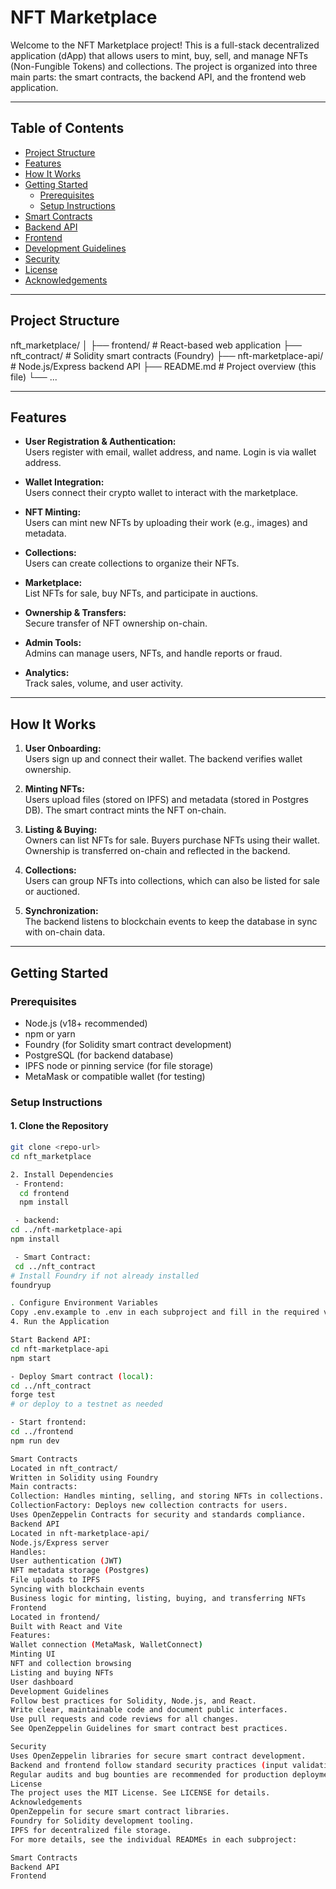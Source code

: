 # NFT Marketplace

Welcome to the NFT Marketplace project! This is a full-stack decentralized application (dApp) that allows users to mint, buy, sell, and manage NFTs (Non-Fungible Tokens) and collections. The project is organized into three main parts: the smart contracts, the backend API, and the frontend web application.

---

## Table of Contents

- [Project Structure](#project-structure)
- [Features](#features)
- [How It Works](#how-it-works)
- [Getting Started](#getting-started)
  - [Prerequisites](#prerequisites)
  - [Setup Instructions](#setup-instructions)
- [Smart Contracts](#smart-contracts)
- [Backend API](#backend-api)
- [Frontend](#frontend)
- [Development Guidelines](#development-guidelines)
- [Security](#security)
- [License](#license)
- [Acknowledgements](#acknowledgements)

---

## Project Structure
nft_marketplace/ │ ├── frontend/ # React-based web application ├── nft_contract/ # Solidity smart contracts (Foundry) ├── nft-marketplace-api/ # Node.js/Express backend API ├── README.md # Project overview (this file) └── ...


---

## Features

- **User Registration & Authentication:**  
  Users register with email, wallet address, and name. Login is via wallet address.

- **Wallet Integration:**  
  Users connect their crypto wallet to interact with the marketplace.

- **NFT Minting:**  
  Users can mint new NFTs by uploading their work (e.g., images) and metadata.

- **Collections:**  
  Users can create collections to organize their NFTs.

- **Marketplace:**  
  List NFTs for sale, buy NFTs, and participate in auctions.

- **Ownership & Transfers:**  
  Secure transfer of NFT ownership on-chain.

- **Admin Tools:**  
  Admins can manage users, NFTs, and handle reports or fraud.

- **Analytics:**  
  Track sales, volume, and user activity.

---

## How It Works

1. **User Onboarding:**  
   Users sign up and connect their wallet. The backend verifies wallet ownership.

2. **Minting NFTs:**  
   Users upload files (stored on IPFS) and metadata (stored in Postgres DB). The smart contract mints the NFT on-chain.

3. **Listing & Buying:**  
   Owners can list NFTs for sale. Buyers purchase NFTs using their wallet. Ownership is transferred on-chain and reflected in the backend.

4. **Collections:**  
   Users can group NFTs into collections, which can also be listed for sale or auctioned.

5. **Synchronization:**  
   The backend listens to blockchain events to keep the database in sync with on-chain data.

---

## Getting Started

### Prerequisites

- Node.js (v18+ recommended)
- npm or yarn
- Foundry (for Solidity smart contract development)
- PostgreSQL (for backend database)
- IPFS node or pinning service (for file storage)
- MetaMask or compatible wallet (for testing)

### Setup Instructions

#### 1. Clone the Repository

```sh
git clone <repo-url>
cd nft_marketplace

2. Install Dependencies
 - Frontend:
  cd frontend
  npm install

 - backend: 
cd ../nft-marketplace-api
npm install

 - Smart Contract: 
 cd ../nft_contract
# Install Foundry if not already installed
foundryup

. Configure Environment Variables
Copy .env.example to .env in each subproject and fill in the required values (database URL, API keys, etc.).
4. Run the Application

Start Backend API:
cd nft-marketplace-api
npm start

- Deploy Smart contract (local): 
cd ../nft_contract
forge test
# or deploy to a testnet as needed

- Start frontend: 
cd ../frontend
npm run dev

Smart Contracts
Located in nft_contract/
Written in Solidity using Foundry
Main contracts:
Collection: Handles minting, selling, and storing NFTs in collections.
CollectionFactory: Deploys new collection contracts for users.
Uses OpenZeppelin Contracts for security and standards compliance.
Backend API
Located in nft-marketplace-api/
Node.js/Express server
Handles:
User authentication (JWT)
NFT metadata storage (Postgres)
File uploads to IPFS
Syncing with blockchain events
Business logic for minting, listing, buying, and transferring NFTs
Frontend
Located in frontend/
Built with React and Vite
Features:
Wallet connection (MetaMask, WalletConnect)
Minting UI
NFT and collection browsing
Listing and buying NFTs
User dashboard
Development Guidelines
Follow best practices for Solidity, Node.js, and React.
Write clear, maintainable code and document public interfaces.
Use pull requests and code reviews for all changes.
See OpenZeppelin Guidelines for smart contract best practices.

Security
Uses OpenZeppelin libraries for secure smart contract development.
Backend and frontend follow standard security practices (input validation, authentication, etc.).
Regular audits and bug bounties are recommended for production deployments.
License
The project uses the MIT License. See LICENSE for details.
Acknowledgements
OpenZeppelin for secure smart contract libraries.
Foundry for Solidity development tooling.
IPFS for decentralized file storage.
For more details, see the individual READMEs in each subproject:

Smart Contracts
Backend API
Frontend

